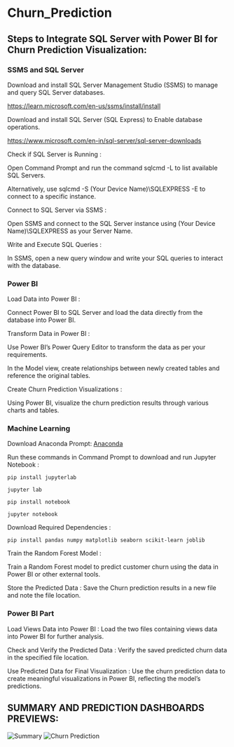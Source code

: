 # Churn_Prediction
## **Steps to Integrate SQL Server with Power BI for Churn Prediction Visualization:**

### SSMS and SQL Server

Download and install SQL Server Management Studio (SSMS) to manage and query SQL Server databases.

https://learn.microsoft.com/en-us/ssms/install/install

Download and install SQL Server (SQL Express) to Enable database operations. 

https://www.microsoft.com/en-in/sql-server/sql-server-downloads

Check if SQL Server is Running :

Open Command Prompt and run the command sqlcmd -L to list available SQL Servers.

Alternatively, use sqlcmd -S (Your Device Name)\SQLEXPRESS -E to connect to a specific instance.

Connect to SQL Server via SSMS :

Open SSMS and connect to the SQL Server instance using (Your Device Name)\SQLEXPRESS as your Server Name.

Write and Execute SQL Queries :

In SSMS, open a new query window and write your SQL queries to interact with the database.

### Power BI

Load Data into Power BI :

Connect Power BI to SQL Server and load the data directly from the database into Power BI.

Transform Data in Power BI :

Use Power BI’s Power Query Editor to transform the data as per your requirements.

In the Model view, create relationships between newly created tables and reference the original tables.

Create Churn Prediction Visualizations :

Using Power BI, visualize the churn prediction results through various charts and tables.

### Machine Learning

Download Anaconda Prompt: [Anaconda](https://www.anaconda.com/download/success)

Run these commands in Command Prompt to download and run Jupyter Notebook :

`pip install jupyterlab`

`jupyter lab`

`pip install notebook`

`jupyter notebook`

Download Required Dependencies :

`pip install pandas numpy matplotlib seaborn scikit-learn joblib`

Train the Random Forest Model :

Train a Random Forest model to predict customer churn using the data in Power BI or other external tools.

Store the Predicted Data :
Save the Churn prediction results in a new file and note the file location.

### Power BI Part
Load Views Data into Power BI :
Load the two files containing views data into Power BI for further analysis.

Check and Verify the Predicted Data :
Verify the saved predicted churn data in the specified file location.

Use Predicted Data for Final Visualization :
Use the churn prediction data to create meaningful visualizations in Power BI, reflecting the model’s predictions.


## SUMMARY AND PREDICTION DASHBOARDS PREVIEWS:
![Summary](https://github.com/user-attachments/assets/a5b7cfd4-a427-4a75-b0c6-858f9098c9e7)
![Churn Prediction](https://github.com/user-attachments/assets/be6ebb5e-7934-4217-9c13-12032f5405e3)
